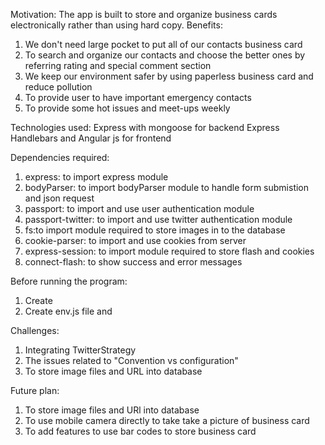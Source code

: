 Motivation:
The app is built to store and organize business cards electronically rather than using hard copy.
Benefits:
1. We don't need large pocket to put all of our contacts business card
2. To search and organize our contacts and choose the better ones by referring rating and special comment section
3. We keep our environment safer by using paperless business card and reduce pollution
4. To provide user to have important emergency contacts
5. To provide some hot issues and meet-ups weekly

Technologies used:
Express with mongoose for backend
Express Handlebars and Angular js for frontend

Dependencies required:
1. express: to import  express module
2. bodyParser: to import bodyParser module to handle form submistion and json request
3. passport: to import and use user authentication module
4. passport-twitter: to import and use twitter authentication module
5. fs:to import module required to store images in to the database
5. cookie-parser: to import and use cookies from server
6. express-session: to import module required to store flash and cookies
7. connect-flash: to show success and error messages

Before running the program:
1. Create
2. Create env.js file and

Challenges:
1. Integrating TwitterStrategy
2. The issues related to "Convention vs configuration"
3. To store image files and URL into database

Future plan:
1. To store image files and URl into database
2. To use mobile camera directly to take take a picture of business card
3. To add features to use bar codes to store business card
